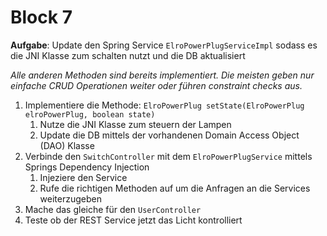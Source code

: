 # Block 7

**Aufgabe**: Update den Spring Service `ElroPowerPlugServiceImpl` sodass es die JNI Klasse zum schalten nutzt und die DB aktualisiert

*Alle anderen Methoden sind bereits implementiert. Die meisten geben nur einfache CRUD Operationen weiter oder führen constraint checks aus.*

1. Implementiere die Methode: `ElroPowerPlug setState(ElroPowerPlug elroPowerPlug, boolean state)` 
	1. Nutze die JNI Klasse zum steuern der Lampen
	2. Update die DB mittels der vorhandenen Domain Access Object (DAO) Klasse
2. Verbinde den `SwitchController` mit dem `ElroPowerPlugService` mittels Springs Dependency Injection
	1. Injeziere den Service
	2. Rufe die richtigen Methoden auf um die Anfragen an die Services weiterzugeben
3. Mache das gleiche für den `UserController`
4. Teste ob der REST Service jetzt das Licht kontrolliert
